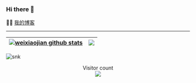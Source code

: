 ### Hi there 👋

:man_technologist:  [我的博客](http://blog.imwj.club/)

---------------------------------------------------------------------------------------------------------------------------------------------------------------------------------

| <a href="https://github.com/weixiaojian"><img align="center" src="https://github-readme-stats.vercel.app/api?username=weixiaojian&show_icons=true&include_all_commits=true&hide_border=true" alt="weixiaojian github stats" /></a> | <a href="https://github.com/weixiaojian"><img align="center" src="https://github-readme-stats.vercel.app/api/top-langs/?username=weixiaojian&layout=compact&hide_border=true" /></a> |
| ------------- | ------------- |


![snk](https://raw.githubusercontent.com/weixiaojian/weixiaojian/output/github-contribution-grid-snake.svg)

<p align="center">
  Visitor count<br>
  <img src="https://profile-counter.glitch.me/weixiaojian/count.svg" />
</p>
